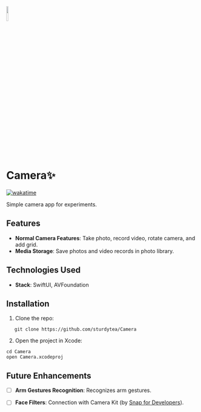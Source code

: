 <div align="row">
  <img src="https://github.com/user-attachments/assets/47fb6992-5d9c-42f6-8186-a4ed148938c0" style="width: 10%">
  <h1>Camera✨</h1>
  <a href="https://wakatime.com/badge/user/5faee03b-28dd-4595-ad79-0725ff7ff9aa/project/20be5ddd-b848-4d0d-a0b7-6f0fbd60f433"><img src="https://wakatime.com/badge/user/5faee03b-28dd-4595-ad79-0725ff7ff9aa/project/20be5ddd-b848-4d0d-a0b7-6f0fbd60f433.svg" alt="wakatime"></a>
</div>

Simple camera app for experiments.

## Features 
- __Normal Camera Features__: Take photo, record video, rotate camera, and add grid.
- __Media Storage__: Save photos and video records in photo library.

## Technologies Used 
- __Stack__: SwiftUI, AVFoundation
  
## Installation 
1. Clone the repo:
```
   git clone https://github.com/sturdytea/Camera
```

2. Open the project in Xcode:
```
cd Camera
open Camera.xcodeproj
```

## Future Enhancements 
- [ ] __Arm Gestures Recognition__: Recognizes arm gestures.
- [ ] __Face Filters__: Connection with Camera Kit (by [Snap for Developers](https://developers.snap.com/camera-kit/home)).


